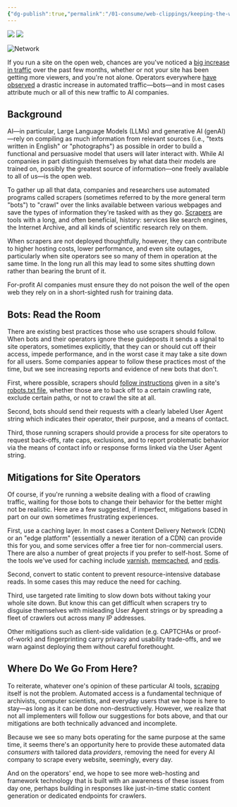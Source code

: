 ```yaml
---
{"dg-publish":true,"permalink":"/01-consume/web-clippings/keeping-the-web-up-under-the-weight-of-ai-crawlers/","title":"Keeping the Web Up Under the Weight of AI Crawlers","tags":["clippings"]}
---
```


[![](https://www.eff.org/files/member-2025-site-banner-desktop-coin.png)](https://supporters.eff.org/donate/EFF35RM--S2) [![](https://www.eff.org/files/member-2025-site-banner-mobile-coin.png)](https://supporters.eff.org/donate/EFF35RM--M2)

![Network](https://www.eff.org/files/styles/resized_banner/public/banner_library/network.jpg?itok=WwlYEtz9 "Network")

If you run a site on the open web, chances are you've noticed a [big increase in traffic](https://diff.wikimedia.org/2025/04/01/how-crawlers-impact-the-operations-of-the-wikimedia-projects/) over the past few months, whether or not your site has been getting more viewers, and you're not alone. Operators everywhere [have observed](https://thelibre.news/foss-infrastructure-is-under-attack-by-ai-companies/) a drastic increase in automated traffic—bots—and in most cases attribute much or all of this new traffic to AI companies.

## Background

AI—in particular, Large Language Models (LLMs) and generative AI (genAI)—rely on compiling as much information from relevant sources (i.e., "texts written in English" or "photographs") as possible in order to build a functional and persuasive model that users will later interact with. While AI companies in part distinguish themselves by what data their models are trained on, possibly the greatest source of information—one freely available to all of us—is the open web.

To gather up all that data, companies and researchers use automated programs called scrapers (sometimes referred to by the more general term "bots") to "crawl" over the links available between various webpages and save the types of information they're tasked with as they go. [Scrapers](https://www.eff.org/deeplinks/2018/04/scraping-just-automated-access-and-everyone-does-it) are tools with a long, and often beneficial, history: services like search engines, the Internet Archive, and all kinds of scientific research rely on them.

When scrapers are not deployed thoughtfully, however, they can contribute to higher hosting costs, lower performance, and even site outages, particularly when site operators see so many of them in operation at the same time. In the long run all this may lead to some sites shutting down rather than bearing the brunt of it.

For-profit AI companies must ensure they do not poison the well of the open web they rely on in a short-sighted rush for training data.

## Bots: Read the Room

There are existing best practices those who use scrapers should follow. When bots and their operators ignore these guideposts it sends a signal to site operators, sometimes explicitly, that they can or should cut off their access, impede performance, and in the worst case it may take a site down for all users. Some companies appear to follow these practices most of the time, but we see increasing reports and evidence of new bots that don't.

First, where possible, scrapers should [follow instructions](https://www.eff.org/deeplinks/2023/12/no-robotstxt-how-ask-chatgpt-and-google-bard-not-use-your-website-training) given in a site's [robots.txt file](https://www.theverge.com/24067997/robots-txt-ai-text-file-web-crawlers-spiders), whether those are to back off to a certain crawling rate, exclude certain paths, or not to crawl the site at all.

Second, bots should send their requests with a clearly labeled User Agent string which indicates their operator, their purpose, and a means of contact.

Third, those running scrapers should provide a process for site operators to request back-offs, rate caps, exclusions, and to report problematic behavior via the means of contact info or response forms linked via the User Agent string.

## Mitigations for Site Operators

Of course, if you're running a website dealing with a flood of crawling traffic, waiting for those bots to change their behavior for the better might not be realistic. Here are a few suggested, if imperfect, mitigations based in part on our own sometimes frustrating experiences.

First, use a caching layer. In most cases a Content Delivery Network (CDN) or an "edge platform" (essentially a newer iteration of a CDN) can provide this for you, and some services offer a free tier for non-commercial users. There are also a number of great projects if you prefer to self-host. Some of the tools we've used for caching include [varnish](https://varnish-cache.org/), [memcached](https://www.memcached.org/), and [redis](https://github.com/redis/redis).

Second, convert to static content to prevent resource-intensive database reads. In some cases this may reduce the need for caching.

Third, use targeted rate limiting to slow down bots without taking your whole site down. But know this can get difficult when scrapers try to disguise themselves with misleading User Agent strings or by spreading a fleet of crawlers out across many IP addresses.

Other mitigations such as client-side validation (e.g. CAPTCHAs or proof-of-work) and fingerprinting carry privacy and usability trade-offs, and we warn against deploying them without careful forethought.

## Where Do We Go From Here?

To reiterate, whatever one's opinion of these particular AI tools, [scraping](https://www.eff.org/deeplinks/2018/04/scraping-just-automated-access-and-everyone-does-it) itself is not the problem. Automated access is a fundamental technique of archivists, computer scientists, and everyday users that we hope is here to stay—as long as it can be done non-destructively. However, we realize that not all implementers will follow our suggestions for bots above, and that our mitigations are both technically advanced and incomplete.

Because we see so many bots operating for the same purpose at the same time, it seems there's an opportunity here to provide these automated data *consumers* with tailored data *providers*, removing the need for every AI company to scrape every website, seemingly, every day.

And on the operators' end, we hope to see more web-hosting and framework technology that is built with an awareness of these issues from day one, perhaps building in responses like just-in-time static content generation or dedicated endpoints for crawlers.